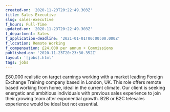 ```yaml
---
created-on: '2020-11-23T20:22:49.303Z'
title: Sales Executive
slug: sales-executive
f_hours: Full-Time
updated-on: '2020-11-23T20:22:49.303Z'
f_department: Sales
f_application-deadline: '2021-01-01T00:00:00.000Z'
f_location: Remote Working
f_compensation: £24,000 per annum + Commissions
published-on: '2020-11-23T20:23:30.352Z'
layout: '[jobs].html'
tags: jobs
---
```


£80,000 realistic on target earnings working with a market leading Foreign Exchange Training company based in London, UK. This role offers remote based working from home, ideal in the current climate. Our client is seeking energetic and ambitious individuals with previous sales experience to join their growing team after exponential growth. B2B or B2C telesales experience would be ideal but not essential.
